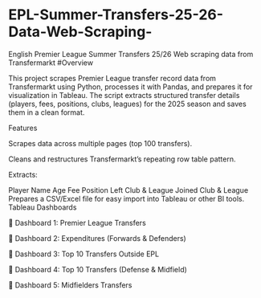 # EPL-Summer-Transfers-25-26-Data-Web-Scraping-
English Premier League Summer Transfers 25/26 Web scraping data from Transfermarkt
#Overview

This project scrapes Premier League transfer record data from Transfermarkt
 using Python, processes it with Pandas, and prepares it for visualization in Tableau.
The script extracts structured transfer details (players, fees, positions, clubs, leagues) for the 2025 season and saves them in a clean format.

Features

Scrapes data across multiple pages (top 100 transfers).

Cleans and restructures Transfermarkt’s repeating row table pattern.

Extracts:

Player Name
Age
Fee
Position
Left Club & League
Joined Club & League
Prepares a CSV/Excel file for easy import into Tableau or other BI tools.
Tableau Dashboards

🔗 Dashboard 1: Premier League Transfers

🔗 Dashboard 2: Expenditures (Forwards & Defenders)

🔗 Dashboard 3: Top 10 Transfers Outside EPL

🔗 Dashboard 4: Top 10 Transfers (Defense & Midfield)

🔗 Dashboard 5: Midfielders Transfers
